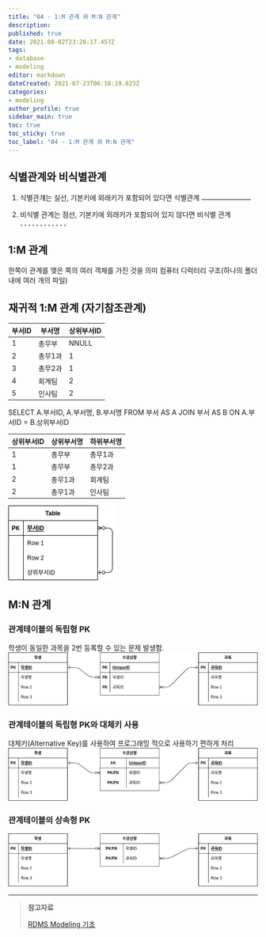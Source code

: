 ```yaml
---
title: "04 - 1:M 관계 와 M:N 관계"
description: 
published: true
date: 2021-08-02T23:28:17.457Z
tags: 
- database
- modeling
editor: markdown
dateCreated: 2021-07-23T06:10:19.823Z
categories:
- modeling
author_profile: true
sidebar_main: true
toc: true
toc_sticky: true
toc_label: "04 - 1:M 관계 와 M:N 관계"
---
```


## 식별관계와 비식별관계
1. 식별관걔는 실선, 기본키에 외래키가 포함되어 있다면 식별관계
![data-modeling-04-01.jpg](..%2F..%2Fassets%2Fimg%2Fdata_modeling%2Fdata-modeling-04-01.jpg)

2. 비식별 관계는 점선, 기본키에 외래키가 포함되어 있지 않다면 비식별 관계
![data-modeling-04-02.jpg](..%2F..%2Fassets%2Fimg%2Fdata_modeling%2Fdata-modeling-04-02.jpg)

## 1:M 관계
한쪽이 관계를 맺은 쪽의 여러 객체를 가진 것을 의미
컴퓨터 디럭터리 구조(하나의 폴더 내에 여러 개의 파일)

## 재귀적 1:M 관계 (자기참조관계)
| 부서ID | 부서명 | 상위부서ID |
|---|---|---|
| 1 | 총무부 | NNULL |
| 2 | 총무1과 | 1 |
| 3 | 총무2과 | 1 |
| 4 | 회계팀 | 2 |
| 5 | 인사팀 | 2 |


SELECT A.부서ID, A.부서명, B.부서명 FROM 부서 AS A JOIN 부서 AS B ON A.부서ID = B.상위부서ID

| 상위부서ID | 상위부서명 | 하위부서명 |
|---|---|---|
| 1 | 총무부 | 총무1과 |
| 1 | 총무부 | 총무2과 |
| 2 | 총무1과 | 회계팀 |
| 2 | 총무1과 | 인사팀 |

![data-modeling-04-03.jpg](..%2F..%2Fassets%2Fimg%2Fdata_modeling%2Fdata-modeling-04-03.jpg)


## M:N 관계

### 관계테이블의 독립형 PK
학생이 동일한 과목을 2번 등록할 수 있는 문제 발생함.
![data-modeling-04-04.jpg](..%2F..%2Fassets%2Fimg%2Fdata_modeling%2Fdata-modeling-04-04.jpg)


### 관계테이블의 독립형 PK와 대체키 사용
대체키(Alternative Key)를 사용하여 프로그래밍 적으로 사용하기 편하게 처리
![data-modeling-04-05.jpg](..%2F..%2Fassets%2Fimg%2Fdata_modeling%2Fdata-modeling-04-05.jpg)

### 관계테이블의 상속형 PK
![data-modeling-04-06.jpg](..%2F..%2Fassets%2Fimg%2Fdata_modeling%2Fdata-modeling-04-06.jpg)

***
> __참고자료__
>
> [RDMS Modeling 기초](https://www.inflearn.com/course/%EA%B4%80%EA%B3%84%ED%98%95%EB%8D%B0%EC%9D%B4%ED%84%B0%EB%B2%A0%EC%9D%B4%EC%8A%A4-rdbms/dashboard)